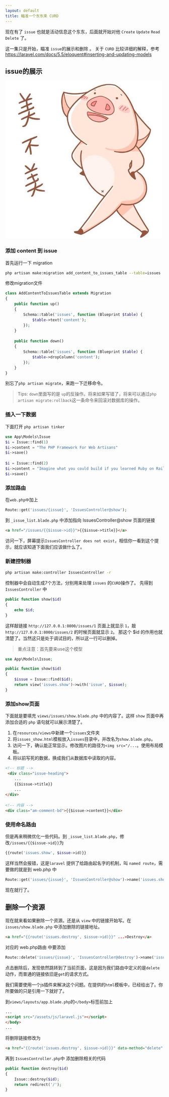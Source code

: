 ```yaml
---
layout: default
title: 瞄准一个东东来 CURD
---
```


现在有了 `issue` 也就是活动信息这个东东，后面就开始对他 `Create` `Update` `Read` `Delete` 了。

这一集只是开始，瞄准 `issue`的展示和删除 。 关于 `CURD` 比较详细的解释，参考 https://laravel.com/docs/5.5/eloquent#inserting-and-updating-models

## issue的展示
![](media/15099749555633.jpg)


### 添加 content 到 issue

首先运行一下 migration

```bash
php artisan make:migration add_content_to_issues_table --table=issues
```

修改migration文件

```php
class AddContentToIssuesTable extends Migration
{
    public function up()
    {
        Schema::table('issues', function (Blueprint $table) {
            $table->text('content');
        });
    }

    public function down()
    {
        Schema::table('issues', function (Blueprint $table) {
            $table->dropColumn('content');
        });
    }
}
```

别忘了`php artisan migrate`，来跑一下迁移命令。

> Tips: `down`里面写的是 `up`的反操作。将来如果写错了，将来可以通过`php artisan migrate:rollback`这一条命令来回滚对数据库的操作。


### 插入一下数据
下面打开 `php artisan tinker` 

```php
use App\Models\Issue
$i = Issue::find(1)
$i->content = "The PHP Framework For Web Artisans"
$i->save()

$i = Issue::find(2)
$i->content = "Imagine what you could build if you learned Ruby on Rails ..."
$i->save()
```

### 添加路由

在`web.php中`加上

```php
Route::get('issues/{issue}', 'IssuesController@show');
```

到 `_issue_list.blade.php` 中添加指向 IssuesController@show 页面的链接

```html
<a href="/issues/{{$issue->id}}">{{$issue->title}}</a>
```

访问一下，屏幕提示`IssuesController does not exist`，相信你一看到这个提示，就应该知道下面我们应该做什么了。

### 新建控制器

```bash
php artisan make:controller IssuesController -r
```
控制器中会自动生成7个方法，分别用来处理 `issues` 的`CURD`操作了。
先得到 `IssuesController` 中

```php
public function show($id)
{
    echo $id;
}
```

这样敲链接 `http://127.0.0.1:8000/issues/1` 页面上就显示 `1`，敲 `http://127.0.0.1:8000/issues/2` 的时候页面就显示 `2`。
那这个 $id 的作用也就清楚了。当然这只是处于调试目的，所以这一行可以删掉。

> 重点注意：首先要来use这个模型

```php
use App\Models\Issue;
```

```php
public function show($id)
{
    $issue = Issue::find($id);
    return view('issues.show')->with('issue', $issue);
}
```

### 添加show页面

下面就是要填充 `views/issues/show.blade.php` 中的内容了。这样 `show` 页面中再添加合适的 `php` 语句就可以展示清楚了。

1. 在`resources/views`中新建一个`issues`文件夹
2. 将`issues_show.html`模板放入`issues`目录中，并改名为`show.blade.php`。
3. 访问一下，确认能正常显示。修改图片的路径为`<img src="/...`。使用布局模板。
4. 将以前写死的数据，换成我们从数据库中读取的内容。

```html
<!-- 标题 -->
 <div class="issue-heading">
    ...
    {{$issue->title}}
    ...
</div>

<!-- 内容 -->
<div class="am-comment-bd">{{$issue->content}}</div>
```

### 使用命名路由

但是再来稍微优化一些代码。到 `_issue_list.blade.php`，修改`/issues/{{$issue->id}}`为

```php
{{route('issues.show', $issue->id)}}
```

这样当然会报错，这是`laravel` 提供了给路由起名字的机制，叫 `named route`，需要做的就是到 web.php 中

```php
Route::get('issues/{issue}', 'IssuesController@show')->name('issues.show');
```

现在就行了。

## 删除一个资源

现在就来看如果删除一个资源。还是从 `view` 中的链接开始写。在 `issues/show.blade.php` 中添加删除的链接地址。

```html
<a href="{{route('issues.destroy', $issue->id)}}" ...>Destroy</a>
```

对应的 web.php路由 中要添加

```php
Route::delete('issues/{issue}', 'IssuesController@destroy')->name('issues.destroy');
```

点击删除后，发现依然跳转到了当前页面，这是因为我们路由中定义的是`delete`动作，而普通的链接依旧是`get`的请求方式。

我们需要使用一个js插件来解决这个问题。在提供的`html`模板中，已经给出了。你所要做的只是引用一下就好了。

到`views/layouts/app.blade.php`的`</body>`标签前加上

```html
...
<script src="/assets/js/laravel.js"></script>
</body>
...
```

将删除链接修改为

```html
<a href="{{route('issues.destroy', $issue->id)}}" data-method="delete" data-token="{{csrf_token()}}" data-confirm="Are you sure?" ...>Destroy</a>
```

再到 `IssuesController.php`中 添加删除相关的代码

```php
public function destroy($id)
{
    Issue::destroy($id);
    return redirect('/');
}
```